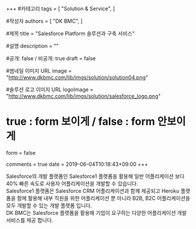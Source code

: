 +++
#카테고리
tags = [
    "Solution & Service",
]

#작성자
authors = [
    "DK BMC",
]

#제목
title = "Salesforce Platform 솔루션과 구축 서비스"

#설명
description = ""

#공개: false / 비공개: true
draft = false

#썸네일 이미지 URL
image = "http://www.dkbmc.com/lib/imgs/solution/solution04.png"

#솔루션 로고 이미지 URL
logoImage = "http://www.dkbmc.com/lib/imgs/solution/salesforce_logo.png"

# true : form 보이게 / false : form 안보이게
form = false

comments = true
date = 2019-06-04T10:18:43+09:00
+++

<!-- 게시글 내용 -->
Salesforce의 개발 플랫폼인 Salesforce1 플랫폼을 활용해 일반 어플리케이션 보다 40% 빠른 속도로 사용자 어플리케이션을 개발할 수 있습니다.<br /> Salesforce1 플랫폼은 Salesforce CRM 어플리케이션과 함께 제공되고 Heroku 플랫폼을 함께 활용해 내부 직원을 위한 어플리케이션 뿐 아니라 B2B, B2C 어플리케이션을 모두 개발할 수 있는 개발 플랫폼 입니다. <br />DK BMC는 Salesforce 플랫폼을 활용해 기업이 요구하는 다양한 어플리케이션 개발 서비스를 제공 합니다.